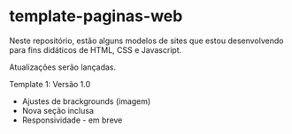 # template-paginas-web

Neste repositório, estão alguns modelos de sites que estou desenvolvendo para fins didáticos de HTML, CSS e Javascript.

Atualizações serão lançadas.

Template 1: Versão 1.0
- Ajustes de brackgrounds (imagem)
- Nova seção inclusa
- Responsividade - em breve
